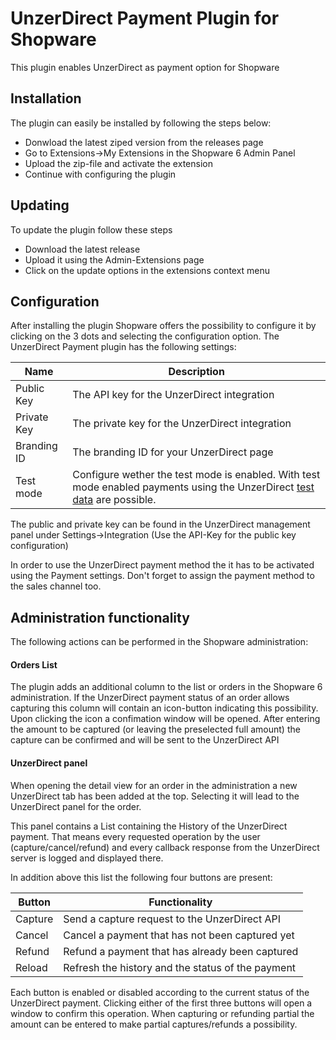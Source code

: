 # UnzerDirect Payment Plugin for Shopware #
This plugin enables UnzerDirect as payment option for Shopware
## Installation ##
The plugin can easily be installed by following the steps below:
- Donwload the latest ziped version from the releases page
- Go to Extensions->My Extensions in the Shopware 6 Admin Panel
- Upload the zip-file and activate the extension
- Continue with configuring the plugin

## Updating ##
To update the plugin follow these steps
- Download the latest release
- Upload it using the Admin-Extensions page
- Click on the update options in the extensions context menu

## Configuration ##
After installing the plugin Shopware offers the possibility to configure it by clicking on the 3 dots and selecting the configuration option.
The UnzerDirect Payment plugin has the following settings:

|  Name        | Description                                   |
| ------------ | --------------------------------------------- |
|  Public Key  | The API key for the UnzerDirect integration      |
|  Private Key | The private key for the UnzerDirect integration  |
|  Branding ID | The branding ID for your UnzerDirect page  |
|  Test mode   | Configure wether the test mode is enabled. With test mode enabled payments using the UnzerDirect [test data](https://learn.unzerdirect.net/tech-talk/appendixes/test/ "test data") are possible.  |


The public and private key can be found in the UnzerDirect management panel under Settings->Integration (Use the API-Key for the public key configuration)

In order to use the UnzerDirect payment method the it has to be activated using the Payment settings. Don't forget to assign the payment method to the sales channel too.

## Administration functionality ##
The following actions can be performed in the Shopware administration:

#### Orders List ####
The plugin adds an additional column to the list or orders in the Shopware 6 administration. If the UnzerDirect payment status of an order allows capturing this column will contain an icon-button indicating this possibility. Upon clicking the icon a confimation window will be opened. After entering the amount to be captured (or leaving the preselected full amount) the capture can be confirmed and will be sent to the UnzerDirect API

#### UnzerDirect panel ####
When opening the detail view for an order in the administration a new UnzerDirect tab has been added at the top. Selecting it will lead to the UnzerDirect panel for the order.

This panel contains a List containing the History of the UnzerDirect payment. That means every requested operation by the user (capture/cancel/refund) and every callback response from the UnzerDirect server is logged and displayed there.

In addition above this list the following four buttons are present:

| Button   | Functionality                                      |
| -------- | -------------------------------------------------- |
| Capture  | Send a capture request to the UnzerDirect API         |
| Cancel   | Cancel a payment that has not been captured yet    |
| Refund   | Refund a payment that has already been captured    |
| Reload   | Refresh the history and the status of the payment  |


Each button is enabled or disabled according to the current status of the UnzerDirect payment.
Clicking either of the first three buttons will open a window to confirm this operation. When capturing or refunding partial the amount can be entered to make partial captures/refunds a possibility.
